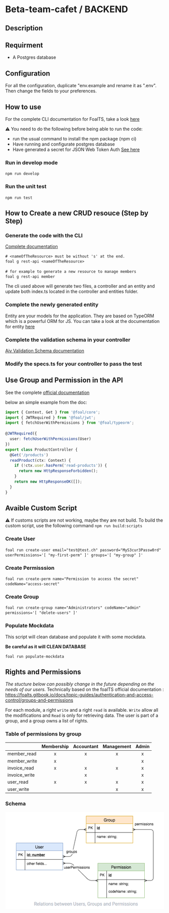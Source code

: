 # Beta-team-cafet / BACKEND
## Description

## Requirment
- A Postgres database

## Configuration
For all the configuration, duplicate "env.example and rename it as ".env". Then change the fields to your preferences.

## How to use
For the complete CLI documentation for FoalTS, take a look [here](https://foalts.gitbook.io/docs/topic-guides/cli-and-development-environment)

⚠ You need to do the following before being able to run the code:
- run the usual command to install the npm package (npm ci) 
- Have running and configurate postgres database 
- Have generated a secret for JSON Web Token Auth [See here](https://foalts.gitbook.io/docs/topic-guides/authentication-and-access-control/jwt#generate-and-provide-a-secret)

### Run in develop mode
```shell
npm run develop
```

### Run the unit test
```shell
npm run test
```

## How to Create a new CRUD resouce (Step by Step)

### Generate the code with the CLI
[Complete documentation](https://foalts.gitbook.io/docs/topic-guides/cli-and-development-environment/code-generation#create-rest-api)

```shell
# <nameOfTheResource> must be without 's' at the end.
foal g rest-api <nameOfTheResource>

# for example to generate a new resource to manage members
foal g rest-api member
```
The cli used above will generate two files, a controller and an entity and update both index.ts located in the controller and entities folder.

### Complete the newly generated entity
Entity are your models for the application. They are based on TypeORM which is a powerful ORM for JS. You can take a look at the documentation for entity [here](https://typeorm.io/#/entities)

### Complete the validation schema in your controller
[Ajv Validation Schema documentation](https://github.com/epoberezkin/ajv/blob/master/KEYWORDS.md)

### Modify the specs.ts for your controller to pass the test

## Use Group and Permission in the API
See the complete [official documentation](https://foalts.gitbook.io/docs/topic-guides/authentication-and-access-control/groups-and-permissions#the-hasperm-method)

below an simple example from the doc:
```typescript
import { Context, Get } from '@foal/core';
import { JWTRequired } from '@foal/jwt';
import { fetchUserWithPermissions } from '@foal/typeorm';

@JWTRequired({
  user: fetchUserWithPermissions(User)
})
export class ProductController {
  @Get('/products')
  readProduct(ctx: Context) {
    if (!ctx.user.hasPerm('read-products')) {
      return new HttpResponseForbidden();
    }
    return new HttpResponseOK([]);
  }
}
```

## Avaible Custom Script
⚠ If customs scripts are not working, maybe they are not build. To build the custom script, use the following command ` npm run build:scripts `

### Create User
```shell
foal run create-user email="test@test.ch" password="MyS3cur3Passw0rd" userPermissions='[ "my-first-perm" ]' groups='[ "my-group" ]'
```

### Create Permisssion
```shell
foal run create-perm name="Permission to access the secret" codeName="access-secret"
```
### Create Group
```shell
foal run create-group name="Administrators" codeName="admin" permissions='[ "delete-users" ]'
```

### Populate Mockdata
This script will clean database and populate it with some mockdata. 

**Be careful as it will CLEAN DATABASE**

```shell
foal run populate-mockdata
```


## Rights and Permissions

*The stucture below can possibly change in the future depending on the needs of our users.* Technically based on the foalTS official documentation : https://foalts.gitbook.io/docs/topic-guides/authentication-and-access-control/groups-and-permissions

For each module, a right ``write`` and a right ``read`` is available. ``Write`` allow all the modifications and ``Read`` is only for retrieving data. The user is part of a group, and a group owns a list of rights.

### Table of permissions by group
| | Membership  | Accountant  | Management  | Admin  |
|---|:---:|:---:|:---:|:---:|
| member_read  | x  | x  |  x |  x |  
| member_write  | x  |   |   | x  |
| invoice_read  | x  | x  |  x |  x |
| invoice_write  |   | x  |   | x  |
| user_read  |  x |  x | x  | x  |
| user_write  |   |   | x  | x  |

### Schema

![src\app\assets\permission-schema.png](src\app\assets\permission-schema.png)